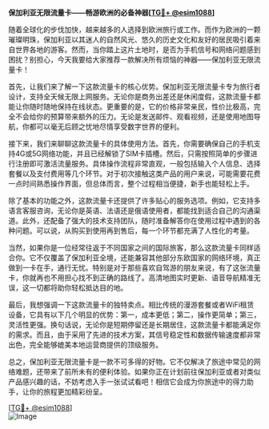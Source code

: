 **保加利亚无限流量卡——畅游欧洲的必备神器[[TG💪+ @esim1088](https://t.me/s/esim1088)]**

随着全球化的步伐加快，越来越多的人选择到欧洲旅行或工作。而作为欧洲的一颗璀璨明珠，保加利亚以其迷人的自然风光、悠久的历史文化和友好的居民吸引着来自世界各地的游客。然而，当你踏上这片土地时，是否为手机信号和网络问题感到困扰？别担心，今天我要给大家推荐一款解决所有烦恼的神器——保加利亚无限流量卡！

首先，让我们来了解一下这款流量卡的核心优势。保加利亚无限流量卡专为旅行者设计，支持全天候无限上网服务。无论你是商务出差还是休闲度假，这款流量卡都能让你随时随地保持在线状态。更重要的是，它的价格非常亲民，性价比极高，完全不会给你的预算带来额外的压力。无论是发送邮件、观看视频，还是使用地图导航，你都可以毫无后顾之忧地尽情享受数字世界的便利。

接下来，我们来聊聊这款流量卡的具体使用方法。首先，你需要确保自己的手机支持4G或5G网络功能，并且已经解锁了SIM卡插槽。然后，只需按照简单的步骤进行注册即可激活流量服务。具体操作流程非常直观，一般包括输入个人信息、选择套餐以及支付费用等几个环节。对于初次接触这类产品的用户来说，可能需要花费一点时间熟悉操作界面，但总体而言，整个过程相当便捷，新手也能轻松上手。

除了基本的功能之外，这款流量卡还提供了许多贴心的服务选项。例如，它支持多语言客服咨询，无论你是英语、法语还是俄语使用者，都能找到适合自己的沟通渠道。此外，还配备了强大的技术支持团队，随时准备解答你在使用过程中遇到的各种问题。可以说，从购买到使用再到售后，每一个环节都充满了人性化的考量。

当然，如果你是一位经常往返于不同国家之间的国际旅客，那么这款流量卡同样适合你。它不仅覆盖了保加利亚全境，还能兼容其他部分东欧国家的网络环境，真正做到一卡在手，通行无忧。特别是对于那些喜欢自驾游的朋友来说，有了这张流量卡，你就再也不用担心找不到正确的路线了。高清地图实时更新、语音导航精准无误，这一切都将助你轻松抵达目的地。

最后，我想强调一下这款流量卡的独特卖点。相比传统的漫游套餐或者WiFi租赁设备，它具有以下几个明显的优势：第一，成本更低；第二，操作更简单；第三，灵活性更强。换句话说，无论你是短期停留还是长期居住，这款流量卡都能满足你的需求。而且，由于采用了先进的技术方案，其信号稳定性和数据传输速度都非常出色，完全能够媲美本地运营商提供的顶级服务。

总之，保加利亚无限流量卡是一款不可多得的好物。它不仅解决了旅途中常见的网络难题，还带来了前所未有的便利体验。如果你正在计划前往保加利亚或者对类似产品感兴趣的话，不妨考虑入手一张试试看吧！相信它会成为你旅途中的得力助手，让你的旅程更加精彩纷呈。

[[TG💪+ @esim1088](https://t.me/s/esim1088)]  
![Image](https://i.postimg.cc/4NQfJmqS/Snipaste-2025-05-13-00-14-12.png)